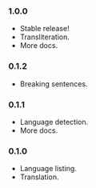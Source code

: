 ### 1.0.0
- Stable release!
- Transliteration.
- More docs.

### 0.1.2
- Breaking sentences.

### 0.1.1
- Language detection.
- More docs.

### 0.1.0
- Language listing.
- Translation.